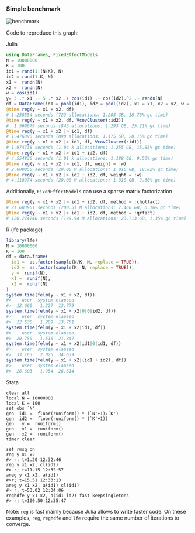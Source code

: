 ### Simple benchmark 
![benchmark](https://cdn.rawgit.com/matthieugomez/FixedEffectModels.jl/4c7d1db39377f1ee649624c909c9017f92484114/benchmark/result.svg)

Code to reproduce this graph:

  Julia
  ```julia
  using DataFrames, FixedEffectModels
  N = 10000000
  K = 100
  id1 = rand(1:(N/K), N)
  id2 = rand(1:K, N)
  x1 =  randn(N)
  x2 =  randn(N)
  w = cos(id1)
  y= 3 .* x1 .+ 5 .* x2 .+ cos(id1) .+ cos(id2).^2 .+ randn(N)
  df = DataFrame(id1 = pool(id1), id2 = pool(id2), x1 = x1, x2 = x2, w = w, y = y)
  @time reg(y ~ x1 + x2, df)
  # 1.258554 seconds (723 allocations: 1.205 GB, 18.70% gc time)
  @time reg(y ~ x1 + x2, df, VcovCluster(:id2))
  #  1.569679 seconds (843 allocations: 1.293 GB, 25.21% gc time)
  @time reg(y ~ x1 + x2 |> id1, df)
  # 1.476390 seconds (890 allocations: 1.175 GB, 20.15% gc time)
  @time reg(y ~ x1 + x2 |> id1, df, VcovCluster(:id1))
  # 1.974738 seconds (1.04 k allocations: 1.255 GB, 15.85% gc time)
  @time reg(y ~ x1 + x2 |> id1 + id2, df)
  # 4.554836 seconds (1.01 k allocations: 1.188 GB, 9.56% gc time)
  @time reg(y ~ x1 + x2 |> id1, df, weight = :w)
  # 2.000850 seconds (20.00 M allocations: 1.010 GB, 18.82% gc time)
  @time reg(y ~ x1 + x2 |> id1 + id2, df, weight = :w)
  # 4.118974 seconds (20.00 M allocations: 1.018 GB, 9.60% gc time)
  ````

  Additionally, `FixedEffectModels` can use a sparse matrix factorization
  ```julia
  @time reg(y ~ x1 + x2 |> id1 + id2, df, method = :cholfact)
  # 21.603901 seconds (200.51 M allocations: 7.460 GB, 6.16% gc time)
  @time reg(y ~ x1 + x2 |> id1 + id2, df, method = :qrfact)
  # 120.274748 seconds (199.94 M allocations: 23.713 GB, 1.35% gc time)
  ```

  R (lfe package)
  ```R
  library(lfe)
  N = 10000000
  K = 100
  df = data.frame(
    id1 =  as.factor(sample(N/K, N, replace = TRUE)),
    id2 =  as.factor(sample(K, N, replace = TRUE)),
    y =  runif(N),
    x1 =  runif(N),
    x2 =  runif(N)
  )
  system.time(felm(y ~ x1 + x2, df))
  #>    user  system elapsed 
  #>  12.660   1.227  13.779 
  system.time(felm(y ~ x1 + x2|0|0|id2, df))
  #>    user  system elapsed 
  #>  12.530   1.289  13.751 
  system.time(felm(y ~ x1 + x2|id1, df))
  #>    user  system elapsed 
  #>  20.750   1.516  21.847 
  system.time(felm(y ~ x1 + x2|id1|0|id1, df)) 
  #>    user  system elapsed 
  #>  33.163   2.025  34.639
  system.time(felm(y ~ x1 + x2|(id1 + id2), df))
  #>    user  system elapsed 
  #>  26.603   1.954  26.614
  ```



  Stata
  ```
  clear all
  local N = 10000000
  local K = 100
  set obs `N'
  gen  id1 =  floor(runiform() * (`N'+1)/`K')
  gen  id2 =  floor(runiform() * (`K'+1))
  gen   y =  runiform()
  gen   x1 =  runiform()
  gen   x2 =  runiform()
  timer clear

  set rmsg on
  reg y x1 x2
  #> r; t=1.20 12:32:46
  reg y x1 x2, cl(id2)
  #> r; t=11.15 12:32:57
  areg y x1 x2, a(id1)
  #>r; t=15.51 12:33:13
  areg y x1 x2, a(id1) cl(id1)
  #> r; t=53.02 12:34:06
  reghdfe y x1 x2, a(id1 id2) fast keepsingletons
  #> r; t=100.50 12:35:47
  ````




Note: `reg` is fast mainly because Julia allows to write faster code.  On these examples,  `reg`, `reghdfe` and `lfe` require the same number of iterations to converge.
